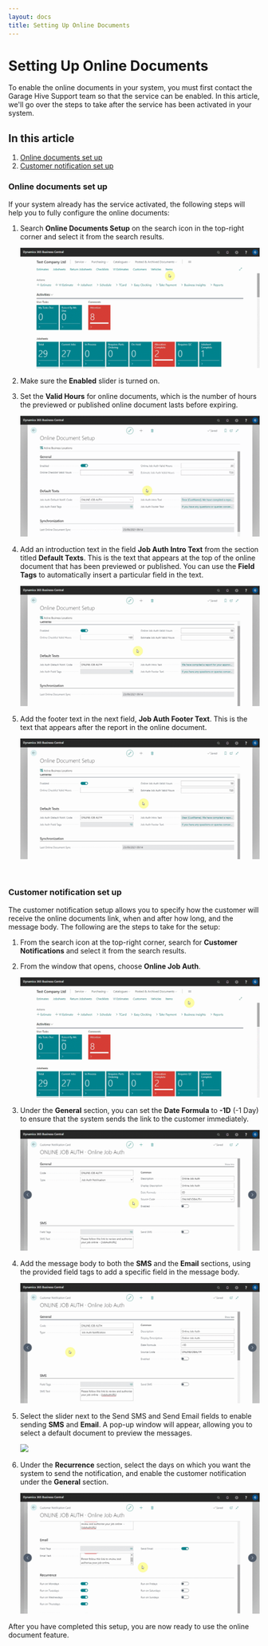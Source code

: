 ```yaml
---
layout: docs
title: Setting Up Online Documents
---
```


# Setting Up Online Documents 
To enable the online documents in your system, you must first contact the Garage Hive Support team so that the service can be enabled. In this article, we'll go over the steps to take after the service has been activated in your system.

## In this article

1. [Online documents set up](#Online-documents-set-up)
2. [Customer notification set up](#Customer-notification-set-up)

### Online documents set up
If your system already has the service activated, the following steps will help you to fully configure the online documents:

1. Search **Online Documents Setup** on the search icon in the top-right corner and select it from the search results.

   ![](media/garagehive-online-documents-setup1.gif)

2. Make sure the **Enabled** slider is turned on.
3. Set the **Valid Hours** for online documents, which is the number of hours the previewed or published online document lasts before expiring. 

   ![](media/garagehive-online-documents-setup2.gif)

4. Add an introduction text in the field **Job Auth Intro Text** from the section titled **Default Texts**. This is the text that appears at the top of the online document that has been previewed or published. You can use the **Field Tags** to automatically insert a particular field in the text.

   ![](media/garagehive-online-documents-setup3.gif)

5. Add the footer text in the next field, **Job Auth Footer Text**. This is the text that appears after the report in the online document.

   ![](media/garagehive-online-documents-setup4.gif)

<br>

### Customer notification set up
The customer notification setup allows you to specify how the customer will receive the online documents link, when and after how long, and the message body. The following are the steps to take for the setup:

1. From the search icon at the top-right corner, search for **Customer Notifications** and select it from the search results.
2. From the window that opens, choose **Online Job Auth**.

   ![](media/garagehive-online-documents-setup5.gif)

3. Under the **General** section, you can set the **Date Formula** to **-1D** (-1 Day) to ensure that the system sends the link to the customer immediately.

   ![](media/garagehive-online-documents-setup6.gif)

4. Add the message body to both the **SMS** and the **Email** sections, using the provided field tags to add a specific field in the message body.

   ![](media/garagehive-online-documents-setup7.gif)

5. Select the slider next to the Send SMS and Send Email fields to enable sending **SMS** and **Email**. A pop-up window will appear, allowing you to select a default document to preview the messages.

   ![](media/garagehive-online-documents-setup8.gif)

6. Under the **Recurrence** section, select the days on which you want the system to send the notification, and enable the customer notification under the **General** section.

   ![](media/garagehive-online-documents-setup9.gif)

After you have completed this setup, you are now ready to use the online document feature.

